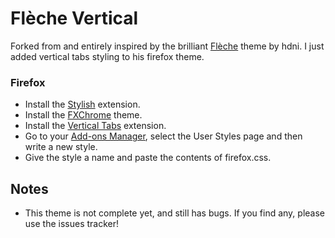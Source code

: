 # Flèche Vertical
Forked from and entirely inspired by the brilliant [Flèche](https://github.com/hdni/Fleche) theme by hdni. 
I just added vertical tabs styling to his firefox theme.

### Firefox
* Install the [Stylish](https://addons.mozilla.org/en-US/firefox/addon/stylish/) extension.
* Install the [FXChrome](https://addons.mozilla.org/en-US/firefox/addon/fxchrome/) theme.
* Install the [Vertical Tabs](https://addons.mozilla.org/en-us/firefox/addon/vertical-tabs/) extension.
* Go to your [Add-ons Manager](about:addons), select the User Styles page and then write a new style.
* Give the style a name and paste the contents of firefox.css.

## Notes
* This theme is not complete yet, and still has bugs. If you find any, please use the issues tracker!
